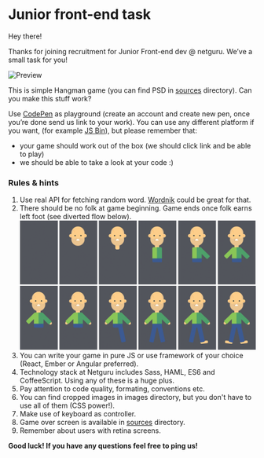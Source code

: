 # Junior front-end task

Hey there!

Thanks for joining recruitment for Junior Front-end dev @ netguru. We’ve a small task for you!

![Preview](https://raw.githubusercontent.com/netguru/frontend-recruitment-task/master/sources/preview.png)

This is simple Hangman game (you can find PSD in [sources](https://github.com/netguru/frontend-recruitment-task/tree/master/sources) directory). Can you make this stuff work?

Use [CodePen](http://codepen.io/) as playground (create an account and create new pen, once you’re done send us link to your work). You can use any different platform if you want, (for example [JS Bin](https://jsbin.com)), but please remember that:
+ your game should work out of the box (we should click link and be able to play)
+ we should be able to take a look at your code :)

### Rules & hints
1. Use real API for fetching random word. [Wordnik](http://developer.wordnik.com/docs.html#!/words) could be great for that.
2. There should be no folk at game beginning. Game ends once folk earns left foot (see diverted flow below).
![Flow](https://raw.githubusercontent.com/netguru/frontend-recruitment-task/master/imgs/flow.png)
3. You can write your game in pure JS or use framework of your choice (React, Ember or Angular preferred).
4. Technology stack at Netguru includes Sass, HAML, ES6 and CoffeeScript. Using any of these is a huge plus.
5. Pay attention to code quality, formating, conventions etc.
6. You can find cropped images in images directory, but you don't have to use all of them (CSS power!).
7. Make use of keyboard as controller.
8. Game over screen is available in [sources](https://github.com/netguru/frontend-recruitment-task/tree/master/sources) directory.
9. Remember about users with retina screens.

**Good luck! If you have any questions feel free to ping us!**
